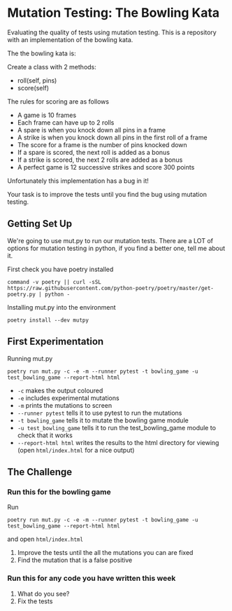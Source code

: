 # Mutation Testing: The Bowling Kata

Evaluating the quality of tests using mutation testing. This is a
repository with an implementation of the bowling kata.

The the bowling kata is:

Create a class with 2 methods:

-   roll(self, pins)
-   score(self)

The rules for scoring are as follows

-   A game is 10 frames
-   Each frame can have up to 2 rolls
-   A spare is when you knock down all pins in a frame
-   A strike is when you knock down all pins in the first roll of a
    frame
-   The score for a frame is the number of pins knocked down
-   If a spare is scored, the next roll is added as a bonus
-   If a strike is scored, the next 2 rolls are added as a bonus
-   A perfect game is 12 successive strikes and score 300 points

Unfortunately this implementation has a bug in it!

Your task is to improve the tests until you find the bug using mutation
testing.

## Getting Set Up

We're going to use mut.py to run our mutation tests. There are a LOT of
options for mutation testing in python, if you find a better one, tell
me about it.

First check you have poetry installed

    command -v poetry || curl -sSL https://raw.githubusercontent.com/python-poetry/poetry/master/get-poetry.py | python -

Installing mut.py into the environment

``` shell
poetry install --dev mutpy
```

## First Experimentation

Running mut.py

``` shell
poetry run mut.py -c -e -m --runner pytest -t bowling_game -u test_bowling_game --report-html html
```

-   `-c` makes the output coloured
-   `-e` includes experimental mutations
-   `-m` prints the mutations to screen
-   `--runner pytest` tells it to use pytest to run the mutations
-   `-t bowling_game` tells it to mutate the bowling game module
-   `-u test_bowling_game` tells it to run the test\_bowling\_game
    module to check that it works
-   `--report-html html` writes the results to the html directory for
    viewing (open `html/index.html` for a nice output)

## The Challenge

### Run this for the bowling game

Run

``` shell
poetry run mut.py -c -e -m --runner pytest -t bowling_game -u test_bowling_game --report-html html
```

and open `html/index.html`

1.  Improve the tests until the all the mutations you can are fixed
2.  Find the mutation that is a false positive

### Run this for any code you have written this week

1.  What do you see?
2.  Fix the tests
